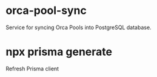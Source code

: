 # orca-pool-sync

Service for syncing Orca Pools into PostgreSQL database.

# npx prisma generate

Refresh Prisma client
